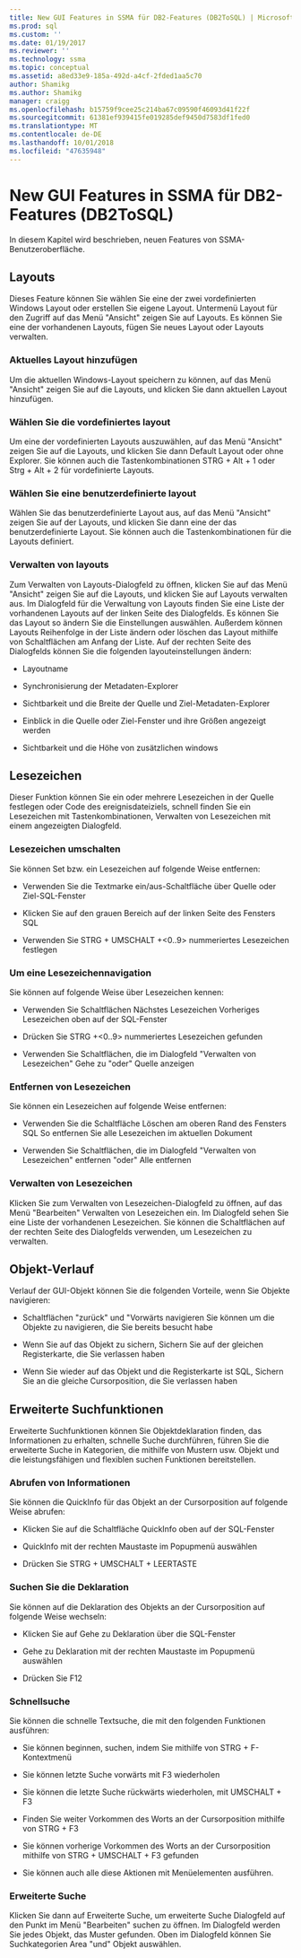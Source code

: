 ```yaml
---
title: New GUI Features in SSMA für DB2-Features (DB2ToSQL) | Microsoft-Dokumentation
ms.prod: sql
ms.custom: ''
ms.date: 01/19/2017
ms.reviewer: ''
ms.technology: ssma
ms.topic: conceptual
ms.assetid: a8ed33e9-185a-492d-a4cf-2fded1aa5c70
author: Shamikg
ms.author: Shamikg
manager: craigg
ms.openlocfilehash: b15759f9cee25c214ba67c09590f46093d41f22f
ms.sourcegitcommit: 61381ef939415fe019285def9450d7583df1fed0
ms.translationtype: MT
ms.contentlocale: de-DE
ms.lasthandoff: 10/01/2018
ms.locfileid: "47635948"
---
```

# <a name="new-gui-features-in-ssma-for-db2-db2tosql"></a>New GUI Features in SSMA für DB2-Features (DB2ToSQL)
In diesem Kapitel wird beschrieben, neuen Features von SSMA-Benutzeroberfläche.  
  
## <a name="layouts"></a>Layouts  
Dieses Feature können Sie wählen Sie eine der zwei vordefinierten Windows Layout oder erstellen Sie eigene Layout. Untermenü Layout für den Zugriff auf das Menü "Ansicht" zeigen Sie auf Layouts. Es können Sie eine der vorhandenen Layouts, fügen Sie neues Layout oder Layouts verwalten.  
  
### <a name="add-current-layout"></a>Aktuelles Layout hinzufügen  
Um die aktuellen Windows-Layout speichern zu können, auf das Menü "Ansicht" zeigen Sie auf die Layouts, und klicken Sie dann aktuellen Layout hinzufügen.  
  
### <a name="choose-predefined-layout"></a>Wählen Sie die vordefiniertes layout  
Um eine der vordefinierten Layouts auszuwählen, auf das Menü "Ansicht" zeigen Sie auf die Layouts, und klicken Sie dann Default Layout oder ohne Explorer. Sie können auch die Tastenkombinationen STRG + Alt + 1 oder Strg + Alt + 2 für vordefinierte Layouts.  
  
### <a name="choose-user-defined-layout"></a>Wählen Sie eine benutzerdefinierte layout  
Wählen Sie das benutzerdefinierte Layout aus, auf das Menü "Ansicht" zeigen Sie auf der Layouts, und klicken Sie dann eine der das benutzerdefinierte Layout. Sie können auch die Tastenkombinationen für die Layouts definiert.  
  
### <a name="manage-layouts"></a>Verwalten von layouts  
Zum Verwalten von Layouts-Dialogfeld zu öffnen, klicken Sie auf das Menü "Ansicht" zeigen Sie auf die Layouts, und klicken Sie auf Layouts verwalten aus. Im Dialogfeld für die Verwaltung von Layouts finden Sie eine Liste der vorhandenen Layouts auf der linken Seite des Dialogfelds. Es können Sie das Layout so ändern Sie die Einstellungen auswählen. Außerdem können Layouts Reihenfolge in der Liste ändern oder löschen das Layout mithilfe von Schaltflächen am Anfang der Liste. Auf der rechten Seite des Dialogfelds können Sie die folgenden layouteinstellungen ändern:  
  
-   Layoutname  
  
-   Synchronisierung der Metadaten-Explorer  
  
-   Sichtbarkeit und die Breite der Quelle und Ziel-Metadaten-Explorer  
  
-   Einblick in die Quelle oder Ziel-Fenster und ihre Größen angezeigt werden  
  
-   Sichtbarkeit und die Höhe von zusätzlichen windows  
  
## <a name="bookmarks"></a>Lesezeichen  
Dieser Funktion können Sie ein oder mehrere Lesezeichen in der Quelle festlegen oder Code des ereignisdateiziels, schnell finden Sie ein Lesezeichen mit Tastenkombinationen, Verwalten von Lesezeichen mit einem angezeigten Dialogfeld.  
  
### <a name="toggle-bookmark"></a>Lesezeichen umschalten  
Sie können Set bzw. ein Lesezeichen auf folgende Weise entfernen:  
  
-   Verwenden Sie die Textmarke ein/aus-Schaltfläche über Quelle oder Ziel-SQL-Fenster  
  
-   Klicken Sie auf den grauen Bereich auf der linken Seite des Fensters SQL  
  
-   Verwenden Sie STRG + UMSCHALT +&lt;0..9&gt; nummeriertes Lesezeichen festlegen  
  
### <a name="bookmark-navigation"></a>Um eine Lesezeichennavigation  
Sie können auf folgende Weise über Lesezeichen kennen:  
  
-   Verwenden Sie Schaltflächen Nächstes Lesezeichen Vorheriges Lesezeichen oben auf der SQL-Fenster  
  
-   Drücken Sie STRG +&lt;0..9&gt; nummeriertes Lesezeichen gefunden  
  
-   Verwenden Sie Schaltflächen, die im Dialogfeld "Verwalten von Lesezeichen" Gehe zu "oder" Quelle anzeigen  
  
### <a name="removing-bookmark"></a>Entfernen von Lesezeichen  
Sie können ein Lesezeichen auf folgende Weise entfernen:  
  
-   Verwenden Sie die Schaltfläche Löschen am oberen Rand des Fensters SQL So entfernen Sie alle Lesezeichen im aktuellen Dokument  
  
-   Verwenden Sie Schaltflächen, die im Dialogfeld "Verwalten von Lesezeichen" entfernen "oder" Alle entfernen  
  
### <a name="manage-bookmarks"></a>Verwalten von Lesezeichen  
Klicken Sie zum Verwalten von Lesezeichen-Dialogfeld zu öffnen, auf das Menü "Bearbeiten" Verwalten von Lesezeichen ein. Im Dialogfeld sehen Sie eine Liste der vorhandenen Lesezeichen. Sie können die Schaltflächen auf der rechten Seite des Dialogfelds verwenden, um Lesezeichen zu verwalten.  
  
## <a name="object-history"></a>Objekt-Verlauf  
Verlauf der GUI-Objekt können Sie die folgenden Vorteile, wenn Sie Objekte navigieren:  
  
-   Schaltflächen "zurück" und "Vorwärts navigieren Sie können um die Objekte zu navigieren, die Sie bereits besucht habe  
  
-   Wenn Sie auf das Objekt zu sichern, Sichern Sie auf der gleichen Registerkarte, die Sie verlassen haben  
  
-   Wenn Sie wieder auf das Objekt und die Registerkarte ist SQL, Sichern Sie an die gleiche Cursorposition, die Sie verlassen haben  
  
## <a name="advanced-search-capabilities"></a>Erweiterte Suchfunktionen  
Erweiterte Suchfunktionen können Sie Objektdeklaration finden, das Informationen zu erhalten, schnelle Suche durchführen, führen Sie die erweiterte Suche in Kategorien, die mithilfe von Mustern usw. Objekt und die leistungsfähigen und flexiblen suchen Funktionen bereitstellen.  
  
### <a name="get-quick-information"></a>Abrufen von Informationen  
Sie können die QuickInfo für das Objekt an der Cursorposition auf folgende Weise abrufen:  
  
-   Klicken Sie auf die Schaltfläche QuickInfo oben auf der SQL-Fenster  
  
-   QuickInfo mit der rechten Maustaste im Popupmenü auswählen  
  
-   Drücken Sie STRG + UMSCHALT + LEERTASTE  
  
### <a name="find-declaration"></a>Suchen Sie die Deklaration  
Sie können auf die Deklaration des Objekts an der Cursorposition auf folgende Weise wechseln:  
  
-   Klicken Sie auf Gehe zu Deklaration über die SQL-Fenster  
  
-   Gehe zu Deklaration mit der rechten Maustaste im Popupmenü auswählen  
  
-   Drücken Sie F12  
  
### <a name="quick-search"></a>Schnellsuche  
Sie können die schnelle Textsuche, die mit den folgenden Funktionen ausführen:  
  
-   Sie können beginnen, suchen, indem Sie mithilfe von STRG + F-Kontextmenü  
  
-   Sie können letzte Suche vorwärts mit F3 wiederholen  
  
-   Sie können die letzte Suche rückwärts wiederholen, mit UMSCHALT + F3  
  
-   Finden Sie weiter Vorkommen des Worts an der Cursorposition mithilfe von STRG + F3  
  
-   Sie können vorherige Vorkommen des Worts an der Cursorposition mithilfe von STRG + UMSCHALT + F3 gefunden  
  
-   Sie können auch alle diese Aktionen mit Menüelementen ausführen.  
  
### <a name="advanced-search"></a>Erweiterte Suche  
Klicken Sie dann auf Erweiterte Suche, um erweiterte Suche Dialogfeld auf den Punkt im Menü "Bearbeiten" suchen zu öffnen. Im Dialogfeld werden Sie jedes Objekt, das Muster gefunden. Oben im Dialogfeld können Sie Suchkategorien Area "und" Objekt auswählen.  
  

